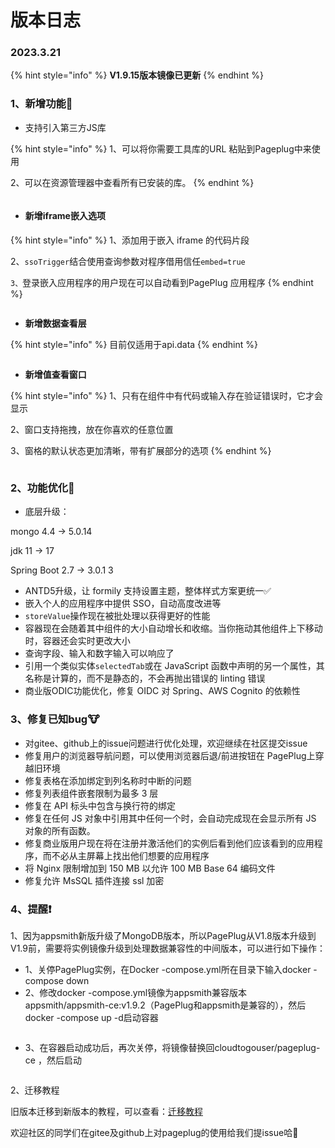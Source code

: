 # 版本日志

### 2023.3.21&#x20;

{% hint style="info" %}
**V1.9.15版本镜像已更新**
{% endhint %}

### 1、新增功能🏅

* 支持引入第三方JS库

{% hint style="info" %}
1、可以将你需要工具库的URL 粘贴到Pageplug中来使用

2、可以在资源管理器中查看所有已安装的库。
{% endhint %}

<figure><img src="../.gitbook/assets/image (10) (5).png" alt=""><figcaption></figcaption></figure>

* #### &#x20;新增iframe嵌入选项

{% hint style="info" %}
1、添加用于嵌入 iframe 的代码片段

2、`ssoTrigger`结合使用查询参数对程序借用信任`embed=true`

`3、`登录嵌入应用程序的用户现在可以自动看到PagePlug 应用程序
{% endhint %}

<figure><img src="../.gitbook/assets/image (4) (1) (1).png" alt=""><figcaption></figcaption></figure>

* **新增数据查看层**

{% hint style="info" %}
目前仅适用于api.data
{% endhint %}

<figure><img src="../.gitbook/assets/image (10) (2).png" alt=""><figcaption></figcaption></figure>

* **新增值查看窗口**

{% hint style="info" %}
1、只有在组件中有代码或输入存在验证错误时，它才会显示

2、窗口支持拖拽，放在你喜欢的任意位置

3、窗格的默认状态更加清晰，带有扩展部分的选项
{% endhint %}

<figure><img src="../.gitbook/assets/image (1) (1) (1).png" alt=""><figcaption></figcaption></figure>

### 2、功能优化💪

* 底层升级：

mongo 4.4 -> 5.0.14

&#x20;jdk 11 -> 17&#x20;

Spring Boot 2.7 -> 3.0.1 3



* ANTD5升级，让 formily 支持设置主题，整体样式方案更统一✅
* 嵌入个人的应用程序中提供 SSO，自动高度改进等
* `storeValue`操作现在被批处理以获得更好的性能
* 容器现在会随着其中组件的大小自动增长和收缩。当你拖动其他组件上下移动时，容器还会实时更改大小
* 查询字段、输入和数字输入可以响应了
* 引用一个类似实体`selectedTab`或在 JavaScript 函数中声明的另一个属性，其名称是计算的，而不是静态的，不会再抛出错误的 linting 错误
* 商业版ODIC功能优化，修复 OIDC 对 Spring、AWS Cognito 的依赖性



### 3、修复已知bug🐮

* 对gitee、github上的issue问题进行优化处理，欢迎继续在社区提交issue
* 修复用户的浏览器导航问题，可以使用浏览器后退/前进按钮在 PagePlug上穿越旧环境
* 修复表格在添加绑定到列名称时中断的问题
* 修复列表组件嵌套限制为最多 3 层
* 修复在 API 标头中包含与换行符的绑定
* 修复在任何 JS 对象中引用其中任何一个时，会自动完成现在会显示所有 JS 对象的所有函数。
* 修复商业版用户现在将在注册并激活他们的实例后看到他们应该看到的应用程序，而不必从主屏幕上找出他们想要的应用程序
* 将 Nginx 限制增加到 150 MB 以允许 100 MB Base 64 编码文件
* 修复允许 MsSQL 插件连接 ssl 加密



### 4、提醒❗️

1、因为appsmith新版升级了MongoDB版本，所以PagePlug从V1.8版本升级到V1.9前，需要将实例镜像升级到处理数据兼容性的中间版本，可以进行如下操作：



* 1、关停PagePlug实例，在Docker -compose.yml所在目录下输入docker -compose down
* 2、修改docker -compose.yml镜像为appsmith兼容版本appsmith/appsmith-ce:v1.9.2（PagePlug和appsmith是兼容的），然后docker -compose up -d启动容器

<figure><img src="../.gitbook/assets/image (5) (1).png" alt=""><figcaption></figcaption></figure>

* 3、在容器启动成功后，再次关停，将镜像替换回cloudtogouser/pageplug-ce ，然后启动

<figure><img src="../.gitbook/assets/image (2) (1) (1) (1).png" alt=""><figcaption></figcaption></figure>

2、迁移教程

旧版本迁移到新版本的教程，可以查看：[迁移教程](../xue-xi-wen-dang/ban-ben-qian-yi-jiao-cheng.md)



欢迎社区的同学们在gitee及github上对pageplug的使用给我们提issue哈🥳
